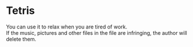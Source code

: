 # Tetris
You can use it to relax when you are tired of work.
<br>If the music, pictures and other files in the file are infringing, the author will delete them.
